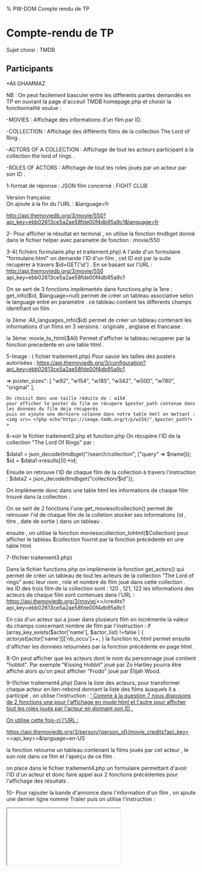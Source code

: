 % PW-DOM  Compte rendu de TP

# Compte-rendu de TP

Sujet choisi : TMDB

## Participants 

*Ali GHAMMAZ


NB :
 On peut facilement basculer entre les differents parties demandés en TP en ouvrant la page d'acceuil TMDB homepage.php et choisir la fonctionnalité voulue : 
 
   -MOVIES : Affichage des informations d'un film par ID.
   
   -COLLECTION : Affichage des différents films de la collection The Lord of Ring .
   
   -ACTORS OF A COLLECTION : Affichage de tout les acteurs participant à la collection the lord of rings . 
   
   -ROLES OF ACTORS : Affichage de tout les roles joués par un acteur par son ID . 
   
   
1-format de réponse : JSON 
 film concerné : FIGHT CLUB 
 
 Version française:  
 On ajoute à la fin du l'URL : &language=fr
 
  http://api.themoviedb.org/3/movie/550?api_key=ebb02613ce5a2ae58fde00f4db95a9c1&language=fr
   
   
   
   
2- Pour afficher le résultat en terminal , on utilise la fonction tmdbget donné dans le fichier helper avec parametre de fonction : movie/550 





3-4( fichiers formulaire.php et traitement.php)
A l'aide d'un formulaire "formulaire.html" on demande l'ID d'un film , 
cet ID est par la suite récupérer à travers  $id=GET['id'] . 
En se basant sur l'URL :
  http://api.themoviedb.org/3/movie/550 api_key=ebb02613ce5a2ae58fde00f4db95a9c1 
  
  On se sert de 3 fonctions implémentés dans functions.php 
  la 1ere : get_info($id, $language=null)
  permet de créer un tableau associative selon le language entré en paramètre . ce tableau contient les differents champs identifiant un film . 
  
  la 2ème :All_languages_info($id)
  permet de créer un tableau contenant les informations d'un films en 3 versions : originale , anglaise et francaise .
  
  la 3ème: movie_to_html($All) 
  Permet d'afficher le tableau recuperer par la fonction precedente en une table html . 
  
  
  
  
  
5-Image : ( fichier traitement.php)
   Pour savoir les tailles des posters autorisées : 
    https://api.themoviedb.org/3/configuration?api_key=ebb02613ce5a2ae58fde00f4db95a9c1
    
  => poster_sizes": [
      "w92",
      "w154",
      "w185",
      "w342",
      "w500",
      "w780",
      "original"
    ],
    
    
    On choisit donc une taille réduite de : w154 
    pour afficher le poster du film on récupere $poster_path contenue dans les données du film deja récuperés 
    puis on ajoute une derniere colonne dans notre table hmtl en mettant : <img src= <?php echo"https://image.tmdb.org/t/p/w154/".$poster_path?> >
    
    
    
    
    
    
  6-voir le fichier traitement2.php et function.php
  On récupère l'ID de la collection "The Lord Of Rings" par : 
  
  $data1 = json_decode(tmdbget("/search/collection", ["query" => $name]));
$id = $data1->results[0]->id;

Ensuite on retrouve l'ID de chaque film de la collection à travers l'instruction : 
$data2 = json_decode(tmdbget("collection/$id"));

On implémente donc dans une table html les informations de chaque film trouvé dans la collection . 

On se sert de 2 fonctions l'une get_moviesofcollection() permet de retrouver l'id de chaque film de la colletion stocker ses informations (id , titre , date de sortie ) dans un tableau . 

ensuite , on utilise la fonction moviesocollection_tohtml($Collection)
pour afficher le tableau $collection fournit par la fonction précédente en une table html.






7-(fichier traitement3.php)

 Dans la fichier functions.php on implémente la fonction get_actors()
 qui permet de créer un tableau de tout les acteurs de la collection "The Lord of rings" avec leur nom , role et nombre de film joué dans cette collection .  
  les ID des trois film de la collection sont : 120 , 121, 122 
  les informations des acteurs de chaque film sont contenues dans l'URL 
  : https://api.themoviedb.org/3/movie/<<ID>>/credits?api_key=ebb02613ce5a2ae58fde00f4db95a9c1
  
  En cas d'un acteur qui a jouer dans plusieurs film on incrémente la valeur du champs concernant nombre de film par l'instruction : 
     if (array_key_exists($actor['name'], $actor_list) !=false ) {
                    $actor_list[$actor['name']]['nb_occu']++;
                }
  la function to_html permet ensuite d'afficher les données retournées par la fonction précédente en page html .               
                
                
                
                
                
 8-On peut afficher que les acteurs dont le nom du personnage joué contient "hobbit". Par exemple "Kissing Hobbit" joué par Zo Hartley pourra être affiché alors qu'on peut afficher "Frodo" joué par Elijah Wood.
 
 
 
 
 
 9-(fichier traitement4.php) 
 Dans la liste des acteurs, pour transformer chaque acteur en lien-rebond donnant la liste des films auxquels il a participé , on utilise l'instruction : 
 <a href="traitement4.php?id='.$actor['id'].'">'
 Comme à la question 7 nous disposons de 2 fonctions une pour l'affichage en mode html et l'autre pour afficher tout les roles joués par l'acteur en donnant son ID . 
 
 On utilise cette fois-ci l'URL :
 
  https://api.themoviedb.org/3/person/{person_id}/movie_credits?api_key=<<api_key>>&language=en-US
  
  la fonction retourne un tableau contenant la films joués par cet acteur , le son role dans ce film et l'aperçu de ce film . 
  
  on place dans le fichier traitement4.php un formulaire permettant d'avoir l'ID d'un acteur et donc faire appel aux 2 fonctions précédentes pour l'affichage des résultats . 
  
  
  
  
  
 10- Pour rajouter la bande d'annonce dans l'information d'un film , 
 on ajoute une dernier ligne nommé Trailer puis on utilise l'instruction : 
 
 <iframe src=<?php echo"https://www.youtube.com/embed/".$video_key?>
 
 le paramètre $video_key est récupéré lors du chargement des données $data du film en question ,  en utilisant: 
 
 $video_key= $data->results[0]->key;
 
    
    
  
  
 
 
  


 

  
  

   


